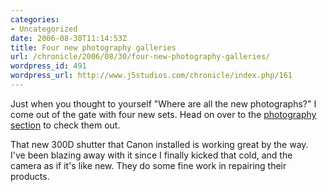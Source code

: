 ```yaml
--- 
categories:
- Uncategorized
date: 2006-08-30T11:14:53Z
title: Four new photography galleries
url: /chronicle/2006/08/30/four-new-photography-galleries/
wordpress_id: 491
wordpress_url: http://www.j5studios.com/chronicle/index.php/161
---
```


Just when you thought to yourself "Where are all the new photographs?" I come out of the gate with four new sets.  Head on over to the <a href="/photography/">photography section</a> to check them out.


That new 300D shutter that Canon installed is working great by the way.  I've been blazing away with it since I finally kicked that cold, and the camera as if it's like new.  They do some fine work in repairing their products.

